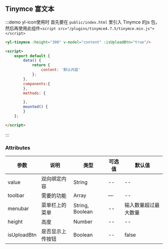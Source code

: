 ## Tinymce 富文本
:::demo yl-icon使用时 首先要在 `public/index.html` 里引入 Tinymce 的js 包， 然后再使用此组件`<script src="/plugins/tinymce4.7.5/tinymce.min.js"></script>`


```html
<yl-tinymce :height="300" v-model="content" :isUploadBtn="true"/>

<script>
    export default {
        data() {
            return {
                content: '默认内容'
            };
        },
        components:{
        },
        methods: {

        },
        mounted() {
        }
    };

</script>
```
:::


### Attributes
| 参数      | 说明          | 类型      | 可选值                           | 默认值  |
|---------- |-------------- |---------- |--------------------------------  |-------- |
| value   | 	双向绑定内容 | 	String | -- | -- |
| toolbar | 	需要的功能 | Array    | — | -- |
| menubar  | 菜单栏上的菜单 |  String, Boolean   |  -- | 输入数量超过最大数量 |
| height  | 高度 |  Number   |  -- | -- |
| isUploadBtn  | 是否显示上传按钮 |  Boolean   |  -- | false |